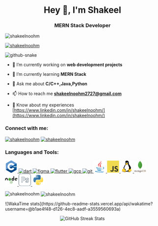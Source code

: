 <h1 align="center">Hey 👋, I'm Shakeel</h1>
<h3 align="center">MERN Stack Developer</h3>

<p align="left"> <img src="https://komarev.com/ghpvc/?username=shakeelnoohm&label=Profile%20views&color=0e75b6&style=flat" alt="shakeelnoohm" /> </p>

<p align="left"> <a href="https://github.com/ryo-ma/github-profile-trophy"><img src="https://github-profile-trophy.vercel.app/?username=shakeelnoohm" alt="shakeelnoohm" /></a> </p>
<picture>
  <source media="(prefers-color-scheme: dark)" srcset="https://shakeelnoohm.github.io/snk/github-contribution-grid-snake-dark.svg" />
  <source media="(prefers-color-scheme: light)" srcset="https://shakeelnoohm.github.io/snk/github-contribution-grid-snake.svg" />
  <img alt="github-snake" src="https://shakeelnoohm.github.io/snk/github-contribution-grid-snake-dark.svg" />
</picture>

- 🔭 I’m currently working on **web development projects**

- 🌱 I’m currently learning **MERN Stack**

- 💬 Ask me about **C/C++,Java,Python**

- 📫 How to reach me **shakeelnoohm2727@gmail.com**

- 📄 Know about my experiences [https://www.linkedin.com/in/shakeelnoohm/](https://www.linkedin.com/in/shakeelnoohm/)

<h3 align="left">Connect with me:</h3>
<p align="left">
<a href="https://twitter.com/shakeelnoohm" target="blank"><img align="center" src="https://raw.githubusercontent.com/rahuldkjain/github-profile-readme-generator/master/src/images/icons/Social/twitter.svg" alt="shakeelnoohm" height="30" width="40" /></a>
<a href="https://linkedin.com/in/shakeelnoohm" target="blank"><img align="center" src="https://raw.githubusercontent.com/rahuldkjain/github-profile-readme-generator/master/src/images/icons/Social/linked-in-alt.svg" alt="shakeelnoohm" height="30" width="40" /></a>
</p>

<h3 align="left">Languages and Tools:</h3>
<p align="left"> <a href="https://www.w3schools.com/cpp/" target="_blank" rel="noreferrer"> <img src="https://raw.githubusercontent.com/devicons/devicon/master/icons/cplusplus/cplusplus-original.svg" alt="cplusplus" width="40" height="40"/> </a> <a href="https://dart.dev" target="_blank" rel="noreferrer"> <img src="https://www.vectorlogo.zone/logos/dartlang/dartlang-icon.svg" alt="dart" width="40" height="40"/> </a> <a href="https://www.figma.com/" target="_blank" rel="noreferrer"> <img src="https://www.vectorlogo.zone/logos/figma/figma-icon.svg" alt="figma" width="40" height="40"/> </a> <a href="https://flutter.dev" target="_blank" rel="noreferrer"> <img src="https://www.vectorlogo.zone/logos/flutterio/flutterio-icon.svg" alt="flutter" width="40" height="40"/> </a> <a href="https://cloud.google.com" target="_blank" rel="noreferrer"> <img src="https://www.vectorlogo.zone/logos/google_cloud/google_cloud-icon.svg" alt="gcp" width="40" height="40"/> </a> <a href="https://git-scm.com/" target="_blank" rel="noreferrer"> <img src="https://www.vectorlogo.zone/logos/git-scm/git-scm-icon.svg" alt="git" width="40" height="40"/> </a> <a href="https://www.java.com" target="_blank" rel="noreferrer"> <img src="https://raw.githubusercontent.com/devicons/devicon/master/icons/java/java-original.svg" alt="java" width="40" height="40"/> </a> <a href="https://developer.mozilla.org/en-US/docs/Web/JavaScript" target="_blank" rel="noreferrer"> <img src="https://raw.githubusercontent.com/devicons/devicon/master/icons/javascript/javascript-original.svg" alt="javascript" width="40" height="40"/> </a> <a href="https://www.linux.org/" target="_blank" rel="noreferrer"> <img src="https://raw.githubusercontent.com/devicons/devicon/master/icons/linux/linux-original.svg" alt="linux" width="40" height="40"/> </a> <a href="https://www.mongodb.com/" target="_blank" rel="noreferrer"> <img src="https://raw.githubusercontent.com/devicons/devicon/master/icons/mongodb/mongodb-original-wordmark.svg" alt="mongodb" width="40" height="40"/> </a> <a href="https://nodejs.org" target="_blank" rel="noreferrer"> <img src="https://raw.githubusercontent.com/devicons/devicon/master/icons/nodejs/nodejs-original-wordmark.svg" alt="nodejs" width="40" height="40"/> </a> <a href="https://www.photoshop.com/en" target="_blank" rel="noreferrer"> <img src="https://raw.githubusercontent.com/devicons/devicon/master/icons/photoshop/photoshop-line.svg" alt="photoshop" width="40" height="40"/> </a> <a href="https://www.python.org" target="_blank" rel="noreferrer"> <img src="https://raw.githubusercontent.com/devicons/devicon/master/icons/python/python-original.svg" alt="python" width="40" height="40"/> </a> </p>

<p><img align="left" src="https://github-readme-stats.vercel.app/api/top-langs?username=shakeelnoohm&show_icons=true&locale=en&layout=compact" alt="shakeelnoohm" /></p>

<p>&nbsp;<img align="center" src="https://github-readme-stats.vercel.app/api?username=shakeelnoohm&show_icons=true&locale=en" alt="shakeelnoohm" /></p>
![WakaTime stats](https://github-readme-stats.vercel.app/api/wakatime?username=@b1ae4f48-d126-4ec8-aadf-a3559560693a)
<p align="center">
  <img src="https://github-readme-streak-stats.herokuapp.com/?user=shakeelnoohm" alt="GitHub Streak Stats"/>
</p>
